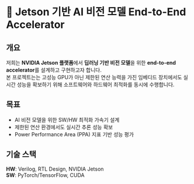 # 🤖 Jetson 기반 AI 비전 모델 End-to-End Accelerator

## 개요

저희는 **NVIDIA Jetson 플랫폼**에서 **딥러닝 기반 비전 모델**을 위한 **end-to-end accelerator**를 설계하고 구현하고자 합니다.     
본 프로젝트는는 고성능 GPU가 아닌 제한된 연산 능력을 가진 임베디드 장치에서도 실시간 성능을 확보하기 위해 소프트웨어와 하드웨어 최적화를 동시에 수행합니다.

## 목표

- AI 비전 모델을 위한 SW/HW 최적화 가속기 설계
- 제한된 연산 환경에서도 실시간 추론 성능 확보
- Power Performance Area (PPA) 지표 기반 성능 평가

## 기술 스택

**HW**: Verilog, RTL Design, NVIDIA Jetson   
**SW**: PyTorch/TensorFlow, CUDA

